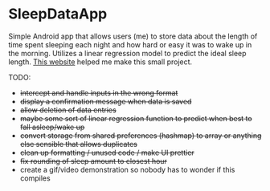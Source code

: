# SleepDataApp

Simple Android app that allows users (me) to store data about the length of time spent sleeping each night and how hard or easy it was to wake up in the morning. Utilizes a linear regression model to predict the ideal sleep length. [This website](https://examples.javacodegeeks.com/core-java/util/regex/matcher/validate-time-in-24-hours-format-with-java-regular-expression-example/) helped me make this small project.

TODO:
- ~~intercept and handle inputs in the wrong format~~
- ~~display a confirmation message when data is saved~~
- ~~allow deletion of data entries~~
- ~~maybe some sort of linear regression function to predict when best to fall asleep/wake up~~
- ~~convert storage from shared preferences (hashmap) to array or anything else sensible that allows duplicates~~
- ~~clean up formatting / unused code / make UI prettier~~
- ~~fix rounding of sleep amount to closest hour~~
- create a gif/video demonstration so nobody has to wonder if this compiles
